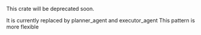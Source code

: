 This crate will be deprecated soon.

It is currently replaced by planner_agent and executor_agent
This pattern is more flexible